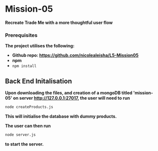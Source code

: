 # Mission-05

**Recreate Trade Me with a more thoughtful user flow**

### Prerequisites

**The project utilises the following:**

* **Github repo: <https://github.com/nicolealeisha/L5-Mission05>**
* **npm**
* `npm install`

## Back End Initalisation

**Upon downloading the files, and creation of a mongoDB titled 'mission-05' on
server http://127.0.0.1:27017, the user will need to run**

```sh
node createProducts.js
```
**This will initialise the database with dummy products.**

**The user can then run**

```sh
node server.js
```
**to start the server.**

